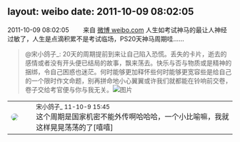 layout: weibo
date: 2011-10-09 08:02:05
---
<meta name="referrer" content="no-referrer" />

2011-10-09 08:02:05  &nbsp;&nbsp;&nbsp;&nbsp;&nbsp;&nbsp; 来自 <a href="http://weibo.com/" rel="nofollow">微博 weibo.com</a>
人生如考试神马的最让人神经过敏了，人生是点滴积累不是考试临场，PS20天神马周期哇……
>  @宋小鸽子_: 20天的周期提前到来让自己陷入恐慌。丢失的卡片，逝去的感情或者没有开头便已结局的故事，飘来荡去。快乐与否与物质或是精神的捆绑，令自己困惑也迷茫。何时能够更加释怀些何时能够更宽容些是给自己的一个限时作文命题，别再拼命地小心翼翼或许我们就都能在铃响前交卷，卷子交给考官便与你与我无关。 ​​​
>  ![图片](https://ww3.sinaimg.cn/large/88f80b2bjw1dlx6eoft7cj.jpg)

<table style="width: 100%;">
  <tr>
    <td style="width: 40px;"><img style="border-radius:50%" src="https://tva3.sinaimg.cn/crop.92.47.244.244.50/88f80b2bjw8eukpmat8a6j20c8086jrv.jpg?KID=imgbed,tva&Expires=1624464112&ssig=qE0MdmTQVe"></td>
    <td colspan="2"><small>宋小鸽子_ 11-10-9 15:45</small><br/>这个周期是国家机密不能外传啊哈哈哈，一个小比喻嘛，我就这样晃晃荡荡的了[嘻嘻]</td>
  </tr>
</table>

